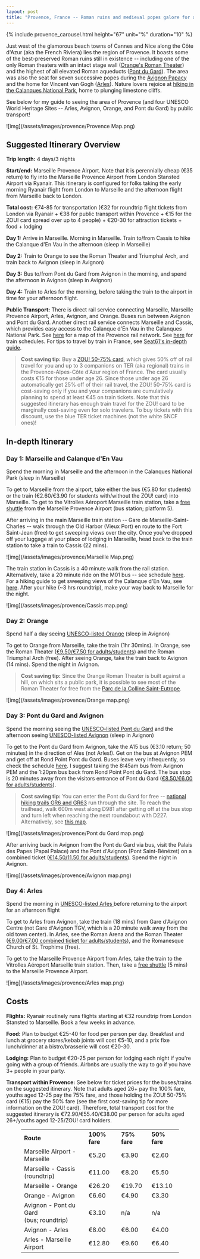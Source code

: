 ```yaml
---
layout: post
title: "Provence, France -- Roman ruins and medieval popes galore for a 4-day getaway"
---
```


{% include provence_carousel.html height="67" unit="%" duration="10" %}

Just west of the glamorous beach towns of Cannes and Nice along the Côte d'Azur (aka the French Riviera) lies the region of Provence. It boasts some of the best-preserved Roman ruins still in existence -- including one of the only Roman theaters with an intact stage wall ([Orange's Roman Theater](https://whc.unesco.org/en/list/163)) and the highest of all elevated Roman aqueducts ([Pont du Gard](https://whc.unesco.org/en/list/344)). The area was also the seat for seven successive popes during the [Avignon Papacy](https://whc.unesco.org/en/list/228) and the home for Vincent van Gogh ([Arles](https://whc.unesco.org/en/list/164)). Nature lovers rejoice at [hiking in the Calanques National Park](https://www.thewanderinglens.com/hiking-calanque-den-vau-from-cassis-france/), home to plunging limestone cliffs.

See below for my guide to seeing the area of Provence (and four UNESCO World Heritage Sites -- Arles, Avignon, Orange, and Pont du Gard) by public transport! 

![img](/assets/images/provence/Provence Map.png)

## **Suggested Itinerary Overview**

**Trip length:** 4 days/3 nights

**Start/end:** Marseille Provence Airport. Note that it is perennially cheap (€35 return) to fly into the Marseille Provence Airport from London Stansted Airport via Ryanair. This itinerary is configured for folks taking the early morning Ryanair flight from London to Marseille and the afternoon flight from Marseille back to London. 

**Total cost:** €74-85 for transportation (€32 for roundtrip flight tickets from London via Ryanair + €38 for public transport within Provence + €15 for the ZOU! card spread over up to 4 people) + €20-30 for attraction tickets + food + lodging

**Day 1:** Arrive in Marseille. Morning in Marseille. Train to/from Cassis to hike the Calanque d'En Vau in the afternoon (sleep in Marseille)

**Day 2:** Train to Orange to see the Roman Theater and Triumphal Arch, and train back to Avignon (sleep in Avignon)

**Day 3:** Bus to/from Pont du Gard from Avignon in the morning, and spend the afternoon in Avignon (sleep in Avignon)

**Day 4:** Train to Arles for the morning, before taking the train to the airport in time for your afternoon flight. 

**Public Transport:** There is direct rail service connecting Marseille, Marseille Provence Airport, Arles, Avignon, and Orange. Buses run between Avignon and Pont du Gard. Another direct rail service connects Marseille and Cassis, which provides easy access to the Calanque d'En Vau in the Calanques National Park. See [here](http://cdn.ter.sncf.com/medias/PDF/paca/Carte-réseau-TER-PACA-2014_tcm65-18529_tcm65-18528.pdf) for a map of the Provence rail network. See [here](https://en.oui.sncf/en/) for train schedules. For tips to travel by train in France, see [Seat61's in-depth guide](https://www.seat61.com/France-trains.htm). 

> **Cost saving tip:** Buy a [ZOU! 50-75% card](https://www.ter.sncf.com/paca/offres/cartes-abonnements/zou-50-75-26/[tab]offreetavantages), which gives 50% off of rail travel for you and up to 3 companions on TER (aka regional) trains in the Provence-Alpes-Côte d'Azur region of France. The card usually costs €15 for those under age 26. Since those under age 26 automatically get 25% off of their rail travel, the ZOU! 50-75% card is cost-saving only if you and your companions are cumulatively planning to spend at least €45 on train tickets. Note that this suggested itinerary has enough train travel for the ZOU! card to be marginally cost-saving even for solo travelers. To buy tickets with this discount, use the blue TER ticket machines (not the white SNCF ones)! 

## In-depth Itinerary

### Day 1: Marseille and Calanque d'En Vau

Spend the morning in Marseille and the afternoon in the Calanques National Park (sleep in Marseille)

To get to Marseille from the airport, take either the bus (€5.80 for students) or the train (€2.60/€3.90 for students with/without the ZOU! card) into Marseille. To get to the Vitrolles Aéroport Marseille train station, take a [free shuttle](https://www.marseille-airport.com/access-car-parks/access/trains) from the Marseille Provence Airport (bus station; platform 5).

After arriving in the main Marseille train station -- Gare de Marseille-Saint-Charles -- walk through the Old Harbor (Vieux Port) en route to the Fort Saint-Jean (free) to get sweeping views over the city. Once you've dropped off your luggage at your place of lodging in Marseille, head back to the train station to take a train to Cassis (22 mins). 

![img](/assets/images/provence/Marseille Map.png)

The train station in Cassis is a 40 minute walk from the rail station. Alternatively, take a 20 minute ride on the M01 bus -- see schedule [here](https://www.lepilote.com/fr/horaires-des-lignes/6/LineTimeTable/cassis-casino-gare-sncf/2033/cassis-casino/2). For a hiking guide to get sweeping views of the Calanque d'En Vau, see [here](https://www.thewanderinglens.com/hiking-calanque-den-vau-from-cassis-france/). After your hike (~3 hrs roundtrip), make your way back to Marseille for the night.

![img](/assets/images/provence/Cassis map.png)

### Day 2: Orange

Spend half a day seeing [UNESCO-listed Orange](https://whc.unesco.org/en/list/163) (sleep in Avignon)

To get to Orange from Marseille, take the train (1hr 30mins). In Orange, see the Roman Theater ([€9.50/€7.50 for adults/students](https://www.theatre-antique.com/en/node/1255)) and the Roman Triumphal Arch (free). After seeing Orange, take the train back to Avignon (14 mins). Spend the night in Avignon. 

> **Cost saving tip:** Since the Orange Roman Theater is built against a hill, on which sits a public park, it is possible to see most of the Roman Theater for free from the [Parc de la Colline Saint-Eutrope](https://goo.gl/maps/dWkE8ZLBZQA2). 

![img](/assets/images/provence/Orange map.png)

### Day 3: Pont du Gard and Avignon

Spend the morning seeing the [UNESCO-listed Pont du Gard](https://whc.unesco.org/en/list/344) and the afternoon seeing [UNESCO-listed Avignon](https://whc.unesco.org/en/list/228) (sleep in Avignon)

To get to the Pont du Gard from Avignon, take the A15 bus (€3.10 return; 50 minutes) in the direction of Ales (not Arles!). Get on the bus at Avignon PEM and get off at Rond Point Pont du Gard. Buses leave very infrequently, so check the schedule [here](https://www.edgard-transport.fr/index.asp). I suggest taking the 8:45am bus from Avignon PEM and the 1:20pm bus back from Rond Point Pont du Gard. The bus stop is 20 minutes away from the visitors entrance of Pont du Gard ([€8.50/€6.00 for adults/students](http://www.pontdugard.fr/en)). 

> **Cost saving tip:** You can enter the Pont du Gard for free -- [national hiking trails GR6 and GR63](https://www.wikiloc.com/hiking-trails/vers-pont-du-gard-9527985) run through the site. To reach the trailhead, walk 600m west along D981 after getting off at the bus stop and turn left when reaching the next roundabout with D227. Alternatively, see [this map](https://goo.gl/maps/jyZsJczDCjK2).

![img](/assets/images/provence/Pont du Gard map.png)

After arriving back in Avignon from the Pont du Gard via bus, visit the Palais des Papes (Papal Palace) and the Pont d'Avignon (Pont Saint-Bénézet) on a combined ticket ([€14.50/11.50 for adults/students](http://www.palais-des-papes.com/en/content/booking-0)). Spend the night in Avignon. 

![img](/assets/images/provence/Avignon map.png)

### Day 4: Arles

Spend the morning in [UNESCO-listed Arles ](https://whc.unesco.org/en/list/164)before returning to the airport for an afternoon flight

To get to Arles from Avignon, take the train (18 mins) from Gare d'Avignon Centre (not Gare d'Avignon TGV, which is a 20 minute walk away from the old town center). In Arles, see the Roman Arena and the Roman Theater ([€9.00/€7.00 combined ticket for adults/students](https://www.arlestourisme.com/en/assets/files/horaires_tarifs-GB.pdf)), and the Romanesque Church of St. Trophime (free). 

To get to the Marseille Provence Airport from Arles, take the train to the Vitrolles Aéroport Marseille train station. Then, take a [free shuttle](https://www.marseille-airport.com/access-car-parks/access/trains) (5 mins) to the Marseille Provence Airport.

![img](/assets/images/provence/Arles map.png)

## Costs

**Flights:** Ryanair routinely runs flights starting at €32 roundtrip from London Stansted to Marseille. Book a few weeks in advance. 

**Food:** Plan to budget €25-40 for food per person per day. Breakfast and lunch at grocery stores/kebab joints will cost €5-10, and a prix fixe lunch/dinner at a bistro/brasserie will cost €20-30.

**Lodging:** Plan to budget €20-25 per person for lodging each night if you're going with a group of friends. Airbnbs are usually the way to go if you have 3+ people in your party. 

**Transport within Provence:** See below for ticket prices for the buses/trains on the suggested itinerary. Note that adults aged 26+ pay the 100% fare, youths aged 12-25 pay the 75% fare, and those holding the ZOU! 50-75% card (€15) pay the 50% fare (see the first cost-saving tip for more information on the ZOU! card). Therefore, total transport cost for the suggested itinerary is €72.90/€55.40/€38.00 per person for adults aged 26+/youths aged 12-25/ZOU! card holders. 

<figure class="wp-block-table"><table><tbody><tr><td><strong>Route</strong></td><td><strong>100% fare</strong></td><td><strong>75% fare</strong></td><td><strong>50% fare</strong></td></tr><tr><td>Marseille Airport - Marseille</td><td>€5.20</td><td>€3.90</td><td>€2.60</td></tr><tr><td>Marseille - Cassis <br>(roundtrip)</td><td>€11.00</td><td>€8.20</td><td>€5.50</td></tr><tr><td>Marseille - Orange</td><td>€26.20</td><td>€19.70</td><td>€13.10</td></tr><tr><td>Orange - Avignon</td><td>€6.60</td><td>€4.90</td><td>€3.30</td></tr><tr><td>Avignon - Pont du Gard <br>(bus; roundtrip)</td><td>€3.10</td><td>n/a</td><td>n/a</td></tr><tr><td>Avignon - Arles</td><td>€8.00</td><td>€6.00</td><td>€4.00</td></tr><tr><td>Arles - Marseille Airport</td><td>€12.80</td><td>€9.60</td><td>€6.40</td></tr></tbody></table></figure>
